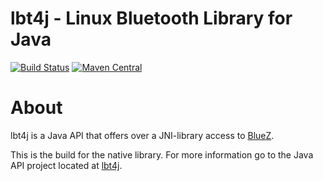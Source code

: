 lbt4j - Linux Bluetooth Library for Java
========================================

[![Build Status](https://travis-ci.org/olir/lbt4j-lib.png)](https://travis-ci.org/olir/lbt4j-lib/builds)
[![Maven Central](https://maven-badges.herokuapp.com/maven-central/de.serviceflow/lbt4j-lib/badge.png)](https://maven-badges.herokuapp.com/maven-central/de.serviceflow/lbt4j-lib)

# About

lbt4j is a Java API that offers over a JNI-library access to [BlueZ](http://www.bluez.org/).

This is the build for the native library. For more information go to the Java API project located at [lbt4j](https://github.com/olir/lbt4j).
